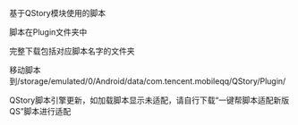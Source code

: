 基于QStory模块使用的脚本 

脚本在Plugin文件夹中

完整下载包括对应脚本名字的文件夹

移动脚本到/storage/emulated/0/Android/data/com.tencent.mobileqq/QStory/Plugin/


QStory脚本引擎更新，如加载脚本显示未适配，请自行下载“一键帮脚本适配新版QS”脚本进行适配
